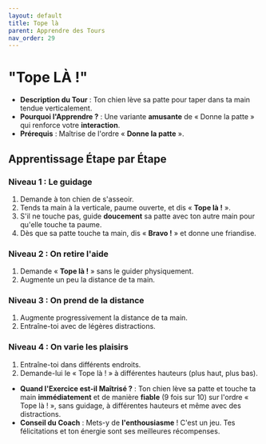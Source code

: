 ```yaml
---
layout: default
title: Tope là
parent: Apprendre des Tours
nav_order: 29
---
```


# "Tope LÀ !"

- **Description du Tour** : Ton chien lève sa patte pour taper dans ta main tendue verticalement.
- **Pourquoi l'Apprendre ?** : Une variante **amusante** de « Donne la patte » qui renforce votre **interaction**.
- **Prérequis** : Maîtrise de l'ordre « **Donne la patte** ».

## Apprentissage Étape par Étape

### Niveau 1 : Le guidage

1.  Demande à ton chien de s'asseoir.
2.  Tends ta main à la verticale, paume ouverte, et dis « **Tope là !** ».
3.  S'il ne touche pas, guide **doucement** sa patte avec ton autre main pour qu'elle touche ta paume.
4.  Dès que sa patte touche ta main, dis « **Bravo !** » et donne une friandise.

### Niveau 2 : On retire l'aide

1.  Demande « **Tope là !** » sans le guider physiquement.
2.  Augmente un peu la distance de ta main.

### Niveau 3 : On prend de la distance

1.  Augmente progressivement la distance de ta main.
2.  Entraîne-toi avec de légères distractions.

### Niveau 4 : On varie les plaisirs

1.  Entraîne-toi dans différents endroits.
2.  Demande-lui le « Tope là ! » à différentes hauteurs (plus haut, plus bas).

- **Quand l'Exercice est-il Maîtrisé ?** : Ton chien lève sa patte et touche ta main **immédiatement** et de manière **fiable** (9 fois sur 10) sur l'ordre « Tope là ! », sans guidage, à différentes hauteurs et même avec des distractions.
- **Conseil du Coach** : Mets-y de **l'enthousiasme** ! C'est un jeu. Tes félicitations et ton énergie sont ses meilleures récompenses. 
